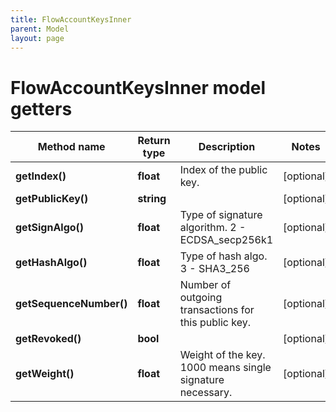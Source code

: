 ```yaml
---
title: FlowAccountKeysInner
parent: Model
layout: page
---
```


# FlowAccountKeysInner model getters

Method name | Return type | Description | Notes
------------ | ------------- | ------------- | -------------
**getIndex()** | **float** | Index of the public key. | [optional]
**getPublicKey()** | **string** |  | [optional]
**getSignAlgo()** | **float** | Type of signature algorithm. 2 - ECDSA_secp256k1 | [optional]
**getHashAlgo()** | **float** | Type of hash algo. 3 - SHA3_256 | [optional]
**getSequenceNumber()** | **float** | Number of outgoing transactions for this public key. | [optional]
**getRevoked()** | **bool** |  | [optional]
**getWeight()** | **float** | Weight of the key. 1000 means single signature necessary. | [optional]

